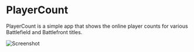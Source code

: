 # PlayerCount

PlayerCount is a simple app that shows the online player counts for various Battlefield and Battlefront titles.

![Screenshot](https://dl2.pushbulletusercontent.com/QCro4gz1Mq8uIYME0SGO7CdKQCwSrlMb/Screenshot_20161015-113546.png)
